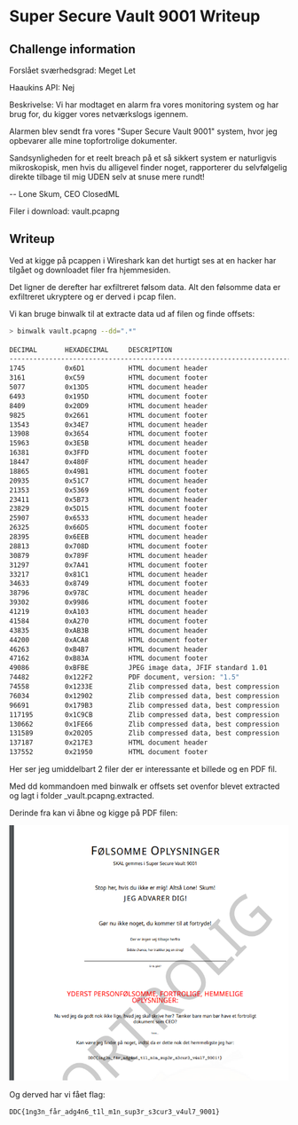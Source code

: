 # Super Secure Vault 9001 Writeup

## Challenge information

Forslået sværhedsgrad: Meget Let

Haaukins API: Nej

Beskrivelse:
Vi har modtaget en alarm fra vores monitoring system og har brug for, du kigger vores netværkslogs igennem.

Alarmen blev sendt fra vores "Super Secure Vault 9001" system, hvor jeg opbevarer alle mine topfortrolige dokumenter.

Sandsynligheden for et reelt breach på et så sikkert system er naturligvis mikroskopisk, men hvis du alligevel finder noget, rapporterer du selvfølgelig direkte tilbage til mig UDEN selv at snuse mere rundt!

-- Lone Skum, CEO ClosedML 

Filer i download:
vault.pcapng

## Writeup
Ved at kigge på pcappen i Wireshark kan det hurtigt ses at en hacker har tilgået og downloadet filer fra hjemmesiden.

Det ligner de derefter har exfiltreret følsom data. Alt den følsomme data er exfiltreret ukryptere og er derved i pcap filen.

Vi kan bruge binwalk til at extracte data ud af filen og finde offsets:

```bash
> binwalk vault.pcapng --dd=".*"

DECIMAL       HEXADECIMAL     DESCRIPTION
--------------------------------------------------------------------------------
1745          0x6D1           HTML document header
3161          0xC59           HTML document footer
5077          0x13D5          HTML document header
6493          0x195D          HTML document footer
8409          0x20D9          HTML document header
9825          0x2661          HTML document footer
13543         0x34E7          HTML document header
13908         0x3654          HTML document footer
15963         0x3E5B          HTML document header
16381         0x3FFD          HTML document footer
18447         0x480F          HTML document header
18865         0x49B1          HTML document footer
20935         0x51C7          HTML document header
21353         0x5369          HTML document footer
23411         0x5B73          HTML document header
23829         0x5D15          HTML document footer
25907         0x6533          HTML document header
26325         0x66D5          HTML document footer
28395         0x6EEB          HTML document header
28813         0x708D          HTML document footer
30879         0x789F          HTML document header
31297         0x7A41          HTML document footer
33217         0x81C1          HTML document header
34633         0x8749          HTML document footer
38796         0x978C          HTML document header
39302         0x9986          HTML document footer
41219         0xA103          HTML document header
41584         0xA270          HTML document footer
43835         0xAB3B          HTML document header
44200         0xACA8          HTML document footer
46263         0xB4B7          HTML document header
47162         0xB83A          HTML document footer
49086         0xBFBE          JPEG image data, JFIF standard 1.01
74482         0x122F2         PDF document, version: "1.5"
74558         0x1233E         Zlib compressed data, best compression
76034         0x12902         Zlib compressed data, best compression
96691         0x179B3         Zlib compressed data, best compression
117195        0x1C9CB         Zlib compressed data, best compression
130662        0x1FE66         Zlib compressed data, best compression
131589        0x20205         Zlib compressed data, best compression
137187        0x217E3         HTML document header
137552        0x21950         HTML document footer
```

Her ser jeg umiddelbart 2 filer der er interessante et billede og en PDF fil.

Med dd kommandoen med binwalk er offsets set ovenfor blevet extracted og lagt i folder _vault.pcapng.extracted.

Derinde fra kan vi åbne og kigge på PDF filen:

![pdf](pdf.png)

Og derved har vi fået flag:

```
DDC{1ng3n_får_adg4n6_t1l_m1n_sup3r_s3cur3_v4ul7_9001}
```


